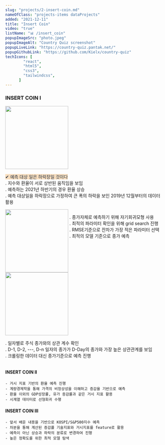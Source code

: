 ```yaml
---
slug: "projects/2-insert-coin.md"
nameOfClass: "projects-items dataProjects"
added: "2021-12-11"
title: "Insert Coin"
video: "true"
listName: "📊 /insert_coin"
popupImageSrc: "photo.jpeg"
popupImageAlt: "Country Quiz screenshot"
popupLiveLink: "https://country-quiz.pantak.net/"
popupGithubLink: "https://github.com/Kielx/country-quiz"
techIcons: [
        "react",
        "html5",
        "css3",
        "tailwindcss",
      ]
---
```


### INSERT COIN I

<div style="display:inline-block;vertical-align:top;">
    <img src="https://boysbeanxious22.netlify.app/insert_coin_1_1.png" height="200px" style="vertical-align:middle;">
</div>
<div style="display:inline-block;vertical-align:middle">
    <p>
                <span style ='color:#2D3748; background-color:#F7DDBE'> ✔︎ 예측 대상 일은 하락장일 것이다</span><br>
                . 지수와 환율이 서로 상반된 움직임을 보임<br>
                . 예측하는 2021년 하반기의 경우 환율 상승<br>
                . 예측 대상일을 하락장으로 가정하여 큰 폭의 하락을 보인 2019년 12월부터의 데이터 활용<br>
    </p>
</div>
<br>
<div style="display:inline-block;vertical-align:top;">
    <img src="https://boysbeanxious22.netlify.app/insert_coin_1_3.png" height="200px" style="vertical-align:middle;">
</div>
<div style="display:inline-block;vertical-align:middle">
    <p>
		. 종가자체로 예측하기 위해 자기회귀모형 사용<br>
		. 최적의 파라미터 확인을 위해 grid search 진행<br>
		. RMSE기준으로 잔차가 가장 적은 파라미터 선택<br>
		. 최적의 모델 기준으로 종가 예측<br>
    </p>
</div>
<br>

<div style="display:inline-block;vertical-align:top;">
    <img src="https://boysbeanxious22.netlify.app/insert_coin_1_2.png" height="200px" style="vertical-align:middle;">
</div>
<div style="display:inline-block;vertical-align:middle">
    <p>
                . 일자별로 주식 종가와의 상관 계수 확인<br>
                . D-1, D-2, ---, D-n 일자의 종가가 D-Day의 종가와 가장 높은 상관관계를 보임 <br>
                . 크롤링한 데이터 대신 종가기준으로 예측 진행 <br>
    </p>
</div>
<br>




 
#### INSERT COIN II
    - 거시 지표 기반의 환율 예측 진행
    - 계량경제학을 통해 가격의 비정상성을 이해하고 증감율 기반으로 예측
    - 환율 이외의 GDP성장률, 유가 증감률과 같은 거시 지표 활용
    - 시계열 데이터로 선형회귀 수행
    
#### INSERT COIN III
    - 앞서 배운 내용을 기반으로 KOSPI/S&P500지수 예측 
    - 차분을 통해 계산된 증감률 기술지표와 거시지표를 feature로 활용
    - 예측이 아닌 상승과 하락의 분류로 변경하여 진행
    - 높은 정확도를 위한 최적 모델 탐색
